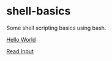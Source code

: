 # shell-basics
Some shell scripting basics using bash.

[Hello World](hello-world.sh)

[Read Input](read-input.sh)
